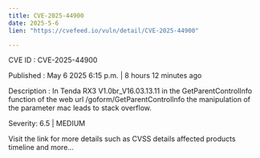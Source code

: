 ```yaml
---
title: CVE-2025-44900
date: 2025-5-6
lien: "https://cvefeed.io/vuln/detail/CVE-2025-44900"

---
```


CVE ID : CVE-2025-44900

Published :  May 6
2025
6:15 p.m. | 8 hours
12 minutes ago

Description : In Tenda RX3 V1.0br_V16.03.13.11 in the GetParentControlInfo function of the web url /goform/GetParentControlInfo
the manipulation of the parameter mac leads to stack overflow.

Severity: 6.5 | MEDIUM

Visit the link for more details
such as CVSS details
affected products
timeline
and more...
